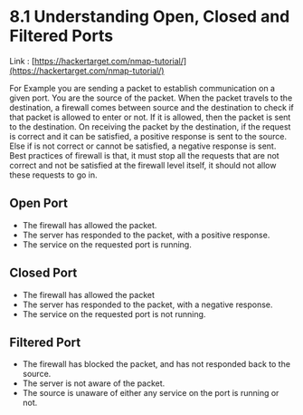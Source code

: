 # 8.1 Understanding Open, Closed and Filtered Ports

Link : [https://hackertarget.com/nmap-tutorial/](https://hackertarget.com/nmap-tutorial/)

For Example you are sending a packet to establish communication on a given port. You are the source of the packet. When the packet travels to the destination, a firewall comes between source and the destination to check if that packet is allowed to enter or not. If it is allowed, then the packet is sent to the destination. On receiving the packet by the destination, if the request is correct and it can be satisfied, a positive response is sent to the source. Else if is not correct or cannot be satisfied, a negative response is sent. Best practices of firewall is that, it must stop all the requests that are not correct and not be satisfied at the firewall level itself, it should not allow these requests to go in.

## Open Port

* The firewall has allowed the packet.
* The server has responded to the packet, with a positive response.
* The service on the requested port is running.

## Closed Port

* The firewall has allowed the packet
* The server has responded to the packet, with a negative response.
* The service on the requested port is not running.

## Filtered Port

* The firewall has blocked the packet, and has not responded back to the source.
* The server is not aware of the packet.
* The source is unaware of either any service on the port is running or not.

